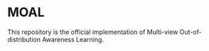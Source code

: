 # MOAL

This repository is the official implementation of Multi-view Out-of-distribution Awareness Learning.
